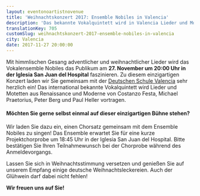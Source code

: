 ```yaml
---
layout: eventonoartistnovenue
title: 'Weihnachtskonzert 2017: Ensemble Nobiles in Valencia'
description: 'Das bekannte Vokalquintett wird in Valencia Lieder und Motetten aus Renaissance und Moderne von Costanzo Festa, Michael Praetorius, Peter Berg und Paul Heller vortragen. '
translationKey: 705
customSlug: weihnachtskonzert-2017-ensemble-nobiles-in-valencia
city: Valencia
date: 2017-11-27 20:00:00
---
```


 Mit himmlischen Gesang adventlicher und weihnachtlicher Lieder wird das Vokalensemble Nobiles das Publikum am <strong>27. November um 20:00 Uhr in der Iglesia San Juan del Hospital</strong> faszinieren.  Zu diesem einzigartigen Konzert laden wir Sie gemeinsam mit der <a href="https://dsvalencia.org/" rel="noopener" target="_blank" rel="nofollow noopener noreferrer">Deutschen Schule Valencia</a> sehr herzlich ein!   Das international bekannte Vokalquintett wird Lieder und Motetten aus Renaissance und Moderne von Costanzo Festa, Michael Praetorius, Peter Berg und Paul Heller vortragen. 

<h4>Möchten Sie gerne selbst einmal auf dieser einzigartigen Bühne stehen?</h4>  Wir laden Sie dazu ein, einen Chorsatz gemeinsam mit dem Ensemble Nobiles zu singen! Das Ensemble erwartet Sie für eine kurze Projektchorprobe um 18:45 Uhr in der Iglesia San Juan del Hospital. Bitte bestätigen Sie Ihren Teilnahmewunsch bei der Chorprobe während des Anmeldevorgangs.

Lassen Sie sich in Weihnachtsstimmung versetzen und genießen Sie auf unserem Empfang einige deutsche Weihnachtsleckereien. Auch der Glühwein darf dabei nicht fehlen!

<strong>Wir freuen uns auf Sie!</strong>
